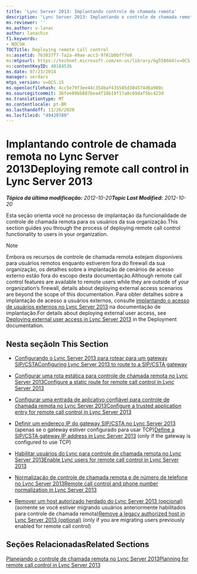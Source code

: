 ```yaml
---
title: 'Lync Server 2013: Implantando controle de chamada remota'
description: 'Lync Server 2013: Implantando o controle de chamada remota.'
ms.reviewer: ''
ms.author: v-lanac
author: lanachin
f1.keywords:
- NOCSH
TOCTitle: Deploying remote call control
ms:assetid: 763037f7-7a2a-49ae-acc3-9781b0bff7e0
ms:mtpsurl: https://technet.microsoft.com/en-us/library/Gg558664(v=OCS.15)
ms:contentKeyID: 48184536
ms.date: 07/23/2014
manager: serdars
mtps_version: v=OCS.15
ms.openlocfilehash: 4cc5e79f3ee44c354baf435585d304574d6a980c
ms.sourcegitcommit: 36fee89bb887bea4f18b19f17a8c69daf5bc423d
ms.translationtype: MT
ms.contentlocale: pt-BR
ms.lasthandoff: 11/26/2020
ms.locfileid: "49429780"
---
```

# <a name="deploying-remote-call-control-in-lync-server-2013"></a><span data-ttu-id="bc475-103">Implantando controle de chamada remota no Lync Server 2013</span><span class="sxs-lookup"><span data-stu-id="bc475-103">Deploying remote call control in Lync Server 2013</span></span>

<div data-xmlns="http://www.w3.org/1999/xhtml">

<div class="topic" data-xmlns="http://www.w3.org/1999/xhtml" data-msxsl="urn:schemas-microsoft-com:xslt" data-cs="https://msdn.microsoft.com/">

<div data-asp="https://msdn2.microsoft.com/asp">



</div>

<div id="mainSection">

<div id="mainBody"><span data-ttu-id="bc475-104">

<span> </span></span><span class="sxs-lookup"><span data-stu-id="bc475-104">

<span> </span></span></span>

<span data-ttu-id="bc475-105">_**Tópico da última modificação:** 2012-10-20_</span><span class="sxs-lookup"><span data-stu-id="bc475-105">_**Topic Last Modified:** 2012-10-20_</span></span>

<span data-ttu-id="bc475-106">Esta seção orienta você no processo de implantação da funcionalidade de controle de chamada remota para os usuários da sua organização.</span><span class="sxs-lookup"><span data-stu-id="bc475-106">This section guides you through the process of deploying remote call control functionality to users in your organization.</span></span>

<div>


> [!NOTE]  
> <span data-ttu-id="bc475-107">Embora os recursos de controle de chamada remota estejam disponíveis para usuários remotos enquanto estiverem fora do firewall da sua organização, os detalhes sobre a implantação de cenários de acesso externo estão fora do escopo desta documentação.</span><span class="sxs-lookup"><span data-stu-id="bc475-107">Although remote call control features are available to remote users while they are outside of your organization’s firewall, details about deploying external access scenarios are beyond the scope of this documentation.</span></span> <span data-ttu-id="bc475-108">Para obter detalhes sobre a implantação de acesso a usuários externos, consulte <A href="lync-server-2013-deploying-external-user-access.md">implantando o acesso de usuários externos no Lync Server 2013</A> na documentação de implantação.</span><span class="sxs-lookup"><span data-stu-id="bc475-108">For details about deploying external user access, see <A href="lync-server-2013-deploying-external-user-access.md">Deploying external user access in Lync Server 2013</A> in the Deployment documentation.</span></span>



</div>

<div>

## <a name="in-this-section"></a><span data-ttu-id="bc475-109">Nesta seção</span><span class="sxs-lookup"><span data-stu-id="bc475-109">In This Section</span></span>

  - [<span data-ttu-id="bc475-110">Configurando o Lync Server 2013 para rotear para um gateway SIP/CSTA</span><span class="sxs-lookup"><span data-stu-id="bc475-110">Configuring Lync Server 2013 to route to a SIP/CSTA gateway</span></span>](lync-server-2013-configuring-lync-server-to-route-to-a-sip-csta-gateway.md)

  - [<span data-ttu-id="bc475-111">Configurar uma rota estática para controle de chamada remota no Lync Server 2013</span><span class="sxs-lookup"><span data-stu-id="bc475-111">Configure a static route for remote call control in Lync Server 2013</span></span>](lync-server-2013-configure-a-static-route-for-remote-call-control.md)

  - [<span data-ttu-id="bc475-112">Configurar uma entrada de aplicativo confiável para controle de chamada remota no Lync Server 2013</span><span class="sxs-lookup"><span data-stu-id="bc475-112">Configure a trusted application entry for remote call control in Lync Server 2013</span></span>](lync-server-2013-configure-a-trusted-application-entry-for-remote-call-control.md)

  - <span data-ttu-id="bc475-113">[Definir um endereço IP do gateway SIP/CSTA no Lync Server 2013](lync-server-2013-define-a-sip-csta-gateway-ip-address.md) (apenas se o gateway estiver configurado para usar TCP)</span><span class="sxs-lookup"><span data-stu-id="bc475-113">[Define a SIP/CSTA gateway IP address in Lync Server 2013](lync-server-2013-define-a-sip-csta-gateway-ip-address.md) (only if the gateway is configured to use TCP)</span></span>

  - [<span data-ttu-id="bc475-114">Habilitar usuários do Lync para controle de chamada remota no Lync Server 2013</span><span class="sxs-lookup"><span data-stu-id="bc475-114">Enable Lync users for remote call control in Lync Server 2013</span></span>](lync-server-2013-enable-lync-users-for-remote-call-control.md)

  - [<span data-ttu-id="bc475-115">Normalização de controle de chamada remota e de número de telefone no Lync Server 2013</span><span class="sxs-lookup"><span data-stu-id="bc475-115">Remote call control and phone number normalization in Lync Server 2013</span></span>](lync-server-2013-remote-call-control-and-phone-number-normalization.md)

  - <span data-ttu-id="bc475-116">[Remover um host autorizado herdado do Lync Server 2013 (opcional)](lync-server-2013-remove-a-legacy-authorized-host-optional.md) (somente se você estiver migrando usuários anteriormente habilitados para controle de chamada remota)</span><span class="sxs-lookup"><span data-stu-id="bc475-116">[Remove a legacy authorized host in Lync Server 2013 (optional)](lync-server-2013-remove-a-legacy-authorized-host-optional.md) (only if you are migrating users previously enabled for remote call control)</span></span>

</div>

<div>

## <a name="related-sections"></a><span data-ttu-id="bc475-117">Seções Relacionadas</span><span class="sxs-lookup"><span data-stu-id="bc475-117">Related Sections</span></span>

[<span data-ttu-id="bc475-118">Planejando o controle de chamada remota no Lync Server 2013</span><span class="sxs-lookup"><span data-stu-id="bc475-118">Planning for remote call control in Lync Server 2013</span></span>](lync-server-2013-planning-for-remote-call-control.md)

<span data-ttu-id="bc475-119"></div>

</div>

<span> </span>

</div>

</div>

</span><span class="sxs-lookup"><span data-stu-id="bc475-119"></div>

</div>

<span> </span>

</div>

</div>

</span></span></div>

